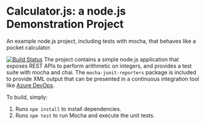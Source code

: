 Calculator.js: a node.js Demonstration Project
==============================================
An example node.js project, including tests with mocha, that behaves like
a pocket calculator.

[![Build Status](https://greentsd.visualstudio.com/Calculator-Integrating_External_SourceControl_with_Azure_Pipline/_apis/build/status/duframe.calculator?branchName=master)](https://greentsd.visualstudio.com/Calculator-Integrating_External_SourceControl_with_Azure_Pipline/_build/latest?definitionId=10&branchName=master)
The project contains a simple node.js application that exposes REST APIs
to perform arithmetic on integers, and provides a test suite with mocha
and chai.  The `mocha-junit-reporters` package is included to provide XML
output that can be presented in a continuous integration tool like
[Azure DevOps](https://azure.com/devops).

To build, simply:

1. Runs `npm install` to install dependencies.
2. Runs `npm test` to run Mocha and execute the unit tests.

